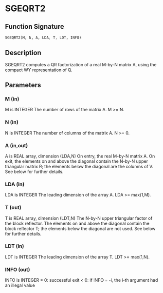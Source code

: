 # SGEQRT2

## Function Signature

```fortran
SGEQRT2(M, N, A, LDA, T, LDT, INFO)
```

## Description


 SGEQRT2 computes a QR factorization of a real M-by-N matrix A,
 using the compact WY representation of Q.

## Parameters

### M (in)

M is INTEGER The number of rows of the matrix A. M >= N.

### N (in)

N is INTEGER The number of columns of the matrix A. N >= 0.

### A (in,out)

A is REAL array, dimension (LDA,N) On entry, the real M-by-N matrix A. On exit, the elements on and above the diagonal contain the N-by-N upper triangular matrix R; the elements below the diagonal are the columns of V. See below for further details.

### LDA (in)

LDA is INTEGER The leading dimension of the array A. LDA >= max(1,M).

### T (out)

T is REAL array, dimension (LDT,N) The N-by-N upper triangular factor of the block reflector. The elements on and above the diagonal contain the block reflector T; the elements below the diagonal are not used. See below for further details.

### LDT (in)

LDT is INTEGER The leading dimension of the array T. LDT >= max(1,N).

### INFO (out)

INFO is INTEGER = 0: successful exit < 0: if INFO = -i, the i-th argument had an illegal value

